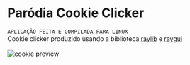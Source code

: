 # Paródia Cookie Clicker
```APLICAÇÂO FEITA E COMPILADA PARA LINUX``` \
Cookie clicker produzido usando a biblioteca [raylib](https://www.raylib.com/) e [raygui](https://github.com/raysan5/raygui) \
\
![cookie preview](cookie.png)
